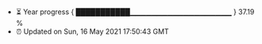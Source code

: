 - ⏳ Year progress { ███████████▁▁▁▁▁▁▁▁▁▁▁▁▁▁▁▁▁▁▁ } 37.19 %
- ⏰ Updated on Sun, 16 May 2021 17:50:43 GMT


